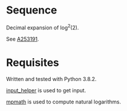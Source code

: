 # Sequence
Decimal expansion of $\log^2(2)$.

See [A253191](https://oeis.org/A253191).

# Requisites
Written and tested with Python 3.8.2.

[input_helper](https://github.com/XPhyro/input_helper) is used to get input.

[mpmath](http://mpmath.org/) is used to compute natural logarithms.
